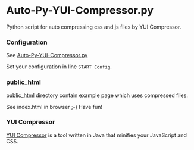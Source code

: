 # Auto-Py-YUI-Compressor.py
Python script for auto compressing css and js files by YUI Compressor.

### Configuration
See [Auto-Py-YUI-Compressor.py](https://github.com/ArturT/Auto-Py-YUI-Compressor/blob/master/_Auto-Py-YUI-Compressor/Auto-Py-YUI-Compressor.py)

Set your configuration in line `START Config`. 

### public_html
[public_html](https://github.com/ArturT/Auto-Py-YUI-Compressor/tree/master/public_html) 
directory contain example page which uses compressed files.

See index.html in browser ;-) Have fun!

### YUI Compressor
[YUI Compressor](http://developer.yahoo.com/yui/compressor/) is a tool written in Java that minifies your JavaScript and CSS.
